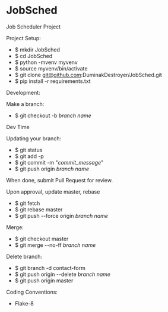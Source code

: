 # JobSched
Job Scheduler Project

Project Setup:
- $ mkdir JobSched
- $ cd JobSched
- $ python -mvenv myvenv
- $ source myvenv/bin/activate
- $ git clone git@github.com:DuminakDestroyer/JobSched.git
- $ pip install -r requirements.txt
  
Development:

Make a branch:
- $ git checkout -b *branch name*

Dev Time

Updating your branch:

- $ git status
- $ git add -p
- $ git commit -m "*commit_message*"
- $ git push origin *branch name*

When done, submit Pull Request for review.

Upon approval, update master, rebase

- $ git fetch
- $ git rebase master
- $ git push --force origin *branch name*

Merge:

- $ git checkout master
- $ git merge --no-ff *branch name*

Delete branch:

- $ git branch -d contact-form
- $ git push origin --delete *branch name*
- $ git push origin master

    
Coding Conventions:
- Flake-8

